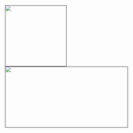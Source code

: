 
<p> 
  <a href=""> <img height="200" src="https://github-readme-stats.vercel.app/api?username=ShallowGreen123&hide=issues&show_icons=true&include_all_commits=true" /> </a>
  <a href=""> <img height="200" width="400px" src="https://github-readme-stats.vercel.app/api/top-langs/?username=ShallowGreen123&layout=compact" /> </a>
</p>


<!--
**ShallowGreen123/ShallowGreen123** is a ✨ _special_ ✨ repository because its `README.md` (this file) appears on your GitHub profile.

Here are some ideas to get you started:

- 🔭 I’m currently working on ...
- 🌱 I’m currently learning ...
- 👯 I’m looking to collaborate on ...
- 🤔 I’m looking for help with ...
- 💬 Ask me about ...
- 📫 How to reach me: ...
- 😄 Pronouns: ...
- ⚡ Fun fact: ...
-->

